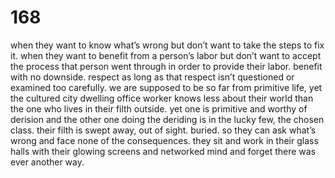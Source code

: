 # 168

when they want to know what’s wrong but don’t want to take the steps to fix it. when they want to benefit from a person’s labor but don’t want to accept the process that person went through in order to provide their labor. benefit with no downside. respect as long as that respect isn’t questioned or examined too carefully. we are supposed to be so far from primitive life, yet the cultured city dwelling office worker knows less about their world than the one who lives in their filth outside. yet one is primitive and worthy of derision and the other one doing the deriding is in the lucky few, the chosen class. their filth is swept away, out of sight. buried. so they can ask what’s wrong and face none of the consequences. they sit and work in their glass halls with their glowing screens and networked mind and forget there was ever another way. 